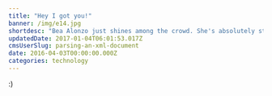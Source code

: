 ```yaml
---
title: "Hey I got you!"
banner: /img/e14.jpg
shortdesc: "Bea Alonzo just shines among the crowd. She's absolutely stunning!"
updatedDate: 2017-01-04T06:01:53.017Z
cmsUserSlug: parsing-an-xml-document
date: 2016-04-03T00:00:00.000Z
categories: technology
---
```


:)